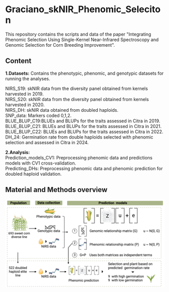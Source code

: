 # Graciano_skNIR_Phenomic_Seleciton
This repository contains the scripts and data of the paper "Integrating Phenomic Selection Using Single-Kernel Near-Infrared Spectroscopy and Genomic Selection for Corn Breeding Improvement".

## Content
**1.Datasets:** Contains the phenotypic, phenomic, and genotypic datasets for running the analyses.  

NIRS_S19: skNIR data from the diversity panel obtained from kernels harvested in 2019.  
NIRS_S20: skNIR data from the diversity panel obtained from kernels harvested in 2020.  
NIRS_DH: skNIR data obtained from doubled haploids.  
SNP_data: Markers coded 0,1,2.  
BLUE_BLUP_C19:BLUEs and BLUPs for the traits assessed in Citra in 2019.  
BLUE_BLUP_C21: BLUEs and BLUPs for the traits assessed in Citra in 2021.  
BLUE_BLUP_C22: BLUEs and BLUPs for the traits assessed in Citra in 2022.  
DH_24: Germination rate from double haploids selected with phenomic selection and assessed in Citra in 2024.

**2.Analysis:**  
Prediction_models_CV1: Preprocessing phenomic data and predictions models with CV1 cross-validation.  
Predicting_DHs: Preprocessing phenomic data and phenomic prediction for doubled haploid validation.

## Material and Methods overview
![](Methods.png)
